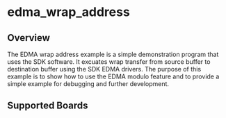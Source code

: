# edma_wrap_address

## Overview
The EDMA wrap address example is a simple demonstration program that uses the SDK software.
It excuates wrap transfer from source buffer to destination buffer using the SDK EDMA drivers.
The purpose of this example is to show how to use the EDMA modulo feature and to provide a simple example for
debugging and further development.

## Supported Boards
